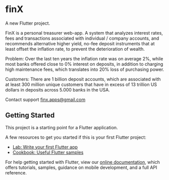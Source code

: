 # finX

A new Flutter project.

FinX is a personal treasurer web-app. A system that analyzes interest rates, fees and transactions associated with individual / company accounts, and recommends alternative higher yield, no-fee deposit instruments that at least offset the inflation rate, to prevent the deterioration of wealth.

Problem: Over the last ten years the inflation rate was on average 2%, while most banks offered close to 0% interest on deposits, in addition to charging high maintenance fees, which translates into 20% loss of purchasing power.

Customers: There are 1 billion deposit accounts, which are associated with at least 300 million unique customers that have in excess of 13 trillion US dollars in deposits across 5.000 banks in the USA.

Contact support finx.apps@gmail.com


## Getting Started

This project is a starting point for a Flutter application.

A few resources to get you started if this is your first Flutter project:

- [Lab: Write your first Flutter app](https://flutter.dev/docs/get-started/codelab)
- [Cookbook: Useful Flutter samples](https://flutter.dev/docs/cookbook)

For help getting started with Flutter, view our
[online documentation](https://flutter.dev/docs), which offers tutorials,
samples, guidance on mobile development, and a full API reference.
